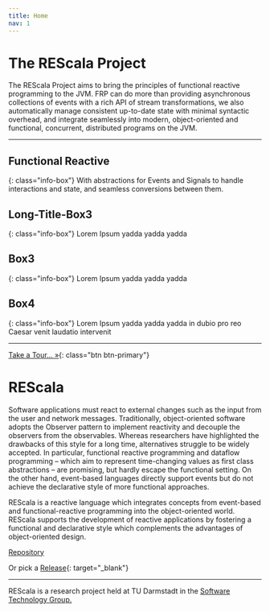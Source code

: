```yaml
---
title: Home
nav: 1
---
```


# The REScala Project


The REScala Project aims to bring the principles of functional reactive programming to the JVM.
FRP can do more than providing asynchronous collections of events with a rich API of stream transformations,
we also automatically manage consistent up-to-date state with minimal syntactic overhead,
and integrate seamlessly into modern, object-oriented and functional, concurrent, distributed programs on the JVM.

<!-- {% include slideshow.html %} -->

---

## Functional Reactive
{: class="info-box"}
With abstractions for Events and Signals to handle interactions and state, and seamless conversions between them.

## Long-Title-Box3
{: class="info-box"}
Lorem Ipsum yadda yadda yadda

## Box3
{: class="info-box"}
Lorem Ipsum yadda yadda yadda

## Box4
{: class="info-box"}
Lorem Ipsum yadda yadda yadda in dubio pro reo Caesar venit laudatio intervenit


---

[Take a Tour... &raquo;](./rescala/gettingstarted){: class="btn btn-primary"}

# REScala
Software applications must react to external changes such as the input from the user and network messages.
Traditionally, object-oriented software adopts the Observer pattern to implement reactivity and decouple the observers from the observables.
Whereas researchers have highlighted the drawbacks of this style for a long time, alternatives struggle to be widely accepted.
In particular, functional reactive programming and dataflow programming – which aim to represent time-changing values as first class abstractions – are promising,
but hardly escape the functional setting. On the other hand, event-based languages directly support events but do not achieve the declarative style of more functional approaches.


REScala is a reactive language which integrates concepts from event-based and functional-reactive programming into the object-oriented world.
REScala supports the development of reactive applications by fostering a functional and declarative style which complements the advantages of object-oriented design.



<!-- <a class="github-button" href="https://github.com/guidosalva/REScala/archive/master.zip" data-style="mega" aria-label="Download guidosalva/REScala on GitHub">Download</a> -->

<a class="github-button" href="https://github.com/guidosalva/REScala/" data-style="mega" aria-label="Visit guidosalva/REScala on GitHub">Repository</a>

Or pick a [Release](https://github.com/guidosalva/REScala/releases){: target="_blank"}

---
REScala is a research project held at TU Darmstadt in the
[Software Technology Group.](http://www.stg.tu-darmstadt.de/)
